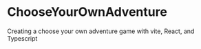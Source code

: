# ChooseYourOwnAdventure
Creating a choose your own adventure game with vite, React, and Typescript
